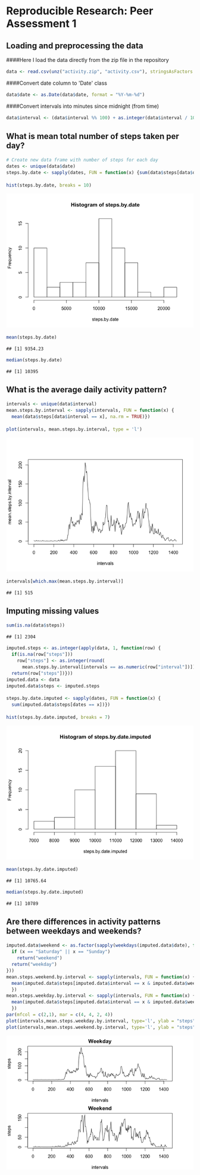 # Reproducible Research: Peer Assessment 1


## Loading and preprocessing the data
####Here I load the data directly from the zip file in the repository

```r
data <- read.csv(unz("activity.zip", "activity.csv"), stringsAsFactors = FALSE)
```

####Convert date column to 'Date' class

```r
data$date <- as.Date(data$date, format = "%Y-%m-%d")
```
  
####Convert intervals into minutes since midnight (from time)

```r
data$interval <- (data$interval %% 100) + as.integer(data$interval / 100) * 60
```
  
## What is mean total number of steps taken per day?


```r
# Create new data frame with number of steps for each day
dates <- unique(data$date)
steps.by.date <- sapply(dates, FUN = function(x) {sum(data$steps[data$date == x], na.rm = TRUE)})

hist(steps.by.date, breaks = 10)
```

![](PA1_template_files/figure-html/by-date-1.png) 

```r
mean(steps.by.date)
```

```
## [1] 9354.23
```

```r
median(steps.by.date)
```

```
## [1] 10395
```
## What is the average daily activity pattern?


```r
intervals <- unique(data$interval)
mean.steps.by.interval <- sapply(intervals, FUN = function(x) {
  mean(data$steps[data$interval == x], na.rm = TRUE)})

plot(intervals, mean.steps.by.interval, type = 'l')
```

![](PA1_template_files/figure-html/by-interval-1.png) 

```r
intervals[which.max(mean.steps.by.interval)]
```

```
## [1] 515
```

## Imputing missing values


```r
sum(is.na(data$steps))
```

```
## [1] 2304
```

```r
imputed.steps <- as.integer(apply(data, 1, function(row) {
  if(is.na(row["steps"]))
    row["steps"] <- as.integer(round(
      mean.steps.by.interval[intervals == as.numeric(row["interval"])]))
  return(row["steps"])}))
imputed.data <- data
imputed.data$steps <- imputed.steps

steps.by.date.imputed <- sapply(dates, FUN = function(x) {
  sum(imputed.data$steps[dates == x])})

hist(steps.by.date.imputed, breaks = 7)
```

![](PA1_template_files/figure-html/missing-data-1.png) 

```r
mean(steps.by.date.imputed)
```

```
## [1] 10765.64
```

```r
median(steps.by.date.imputed)
```

```
## [1] 10789
```

## Are there differences in activity patterns between weekdays and weekends?


```r
imputed.data$weekend <- as.factor(sapply(weekdays(imputed.data$date), function(x) {
  if (x == "Saturday" || x == "Sunday")
    return("weekend")
  return("weekday")
}))
mean.steps.weekend.by.interval <- sapply(intervals, FUN = function(x) {
  mean(imputed.data$steps[imputed.data$interval == x & imputed.data$weekend == "weekend"])
  })
mean.steps.weekday.by.interval <- sapply(intervals, FUN = function(x) {
  mean(imputed.data$steps[imputed.data$interval == x & imputed.data$weekend == "weekday"])
  })
par(mfcol = c(2,1), mar = c(4, 4, 2, 4))
plot(intervals,mean.steps.weekday.by.interval, type='l', ylab = "steps", main = "Weekday")
plot(intervals,mean.steps.weekend.by.interval, type='l', ylab = "steps", main = "Weekend")
```

![](PA1_template_files/figure-html/weekdays-1.png) 

